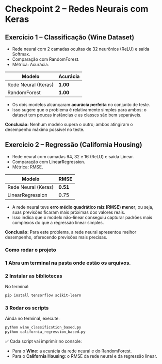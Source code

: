 # Checkpoint 2 – Redes Neurais com Keras

## Exercício 1 – Classificação (Wine Dataset)
- Rede neural com 2 camadas ocultas de 32 neurônios (ReLU) e saída Softmax.
- Comparação com RandomForest.
- Métrica: Acurácia.

| Modelo              | Acurácia |
| ------------------- | -------- |
| Rede Neural (Keras) | **1.00** |
| RandomForest        | **1.00** |

* Os dois modelos alcançaram **acurácia perfeita** no conjunto de teste.
* Isso sugere que o problema é relativamente simples para ambos: o dataset tem poucas instâncias e as classes são bem separáveis.

**Conclusão:** Nenhum modelo supera o outro; ambos atingiram o desempenho máximo possível no teste.

## Exercício 2 – Regressão (California Housing)
- Rede neural com camadas 64, 32 e 16 (ReLU) e saída Linear.
- Comparação com LinearRegression.
- Métrica: RMSE.


| Modelo              | RMSE     |
| ------------------- | -------- |
| Rede Neural (Keras) | **0.51** |
| LinearRegression    | 0.75     |

* A rede neural teve **erro médio quadrático raiz (RMSE) menor**, ou seja, suas previsões ficaram mais próximas dos valores reais.
* Isso indica que o modelo não-linear conseguiu capturar padrões mais complexos do que a regressão linear simples.

**Conclusão:** Para este problema, a rede neural apresentou melhor desempenho, oferecendo previsões mais precisas.


### Como rodar o projeto

### 1 Abra um terminal na pasta onde estão os arquivos.

### 2 Instalar as bibliotecas

No terminal:

```bash
pip install tensorflow scikit-learn
```


### 3 Rodar os scripts

Ainda no terminal, execute:

```bash
python wine_classification_based.py
python california_regression_based.py
```

✅ Cada script vai imprimir no console:

* Para o **Wine**: a acurácia da rede neural e do RandomForest.
* Para o **California Housing**: o RMSE da rede neural e da regressão linear.

